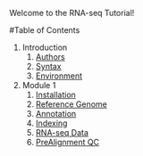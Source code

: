 Welcome to the RNA-seq Tutorial!

#Table of Contents
1. Introduction
   1. [Authors](https://github.com/griffithlab/rnaseq_tutorial/wiki/Authors)
   2. [Syntax](https://github.com/griffithlab/rnaseq_tutorial/wiki/Syntax)
   3. [Environment](https://github.com/griffithlab/rnaseq_tutorial/wiki/Environment)
2. Module 1
   1. [Installation](https://github.com/griffithlab/rnaseq_tutorial/wiki/Installation)
   2. [Reference Genome](https://github.com/griffithlab/rnaseq_tutorial/wiki/Reference-Genome)
   3. [Annotation](https://github.com/griffithlab/rnaseq_tutorial/wiki/Annotation)
   4. [Indexing](https://github.com/griffithlab/rnaseq_tutorial/wiki/Indexing)
   5. [RNA-seq Data](https://github.com/griffithlab/rnaseq_tutorial/wiki/RNAseq-Data)
   6. [PreAlignment QC](https://github.com/griffithlab/rnaseq_tutorial/wiki/PreAlignment-QC)
   